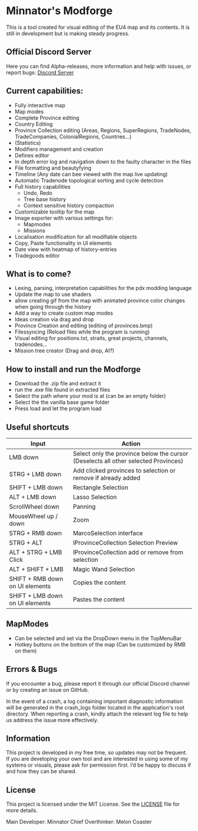 # Minnator's Modforge

This is a tool created for visual editing of the EU4 map and its contents.
It is still in development but is making steady progress.

## Official Discord Server
Here you can find Alpha-releases, more information and help with issues, or report bugs:
[Discord Server](https://discord.gg/22AhD5qkme)

## Current capabilities:
- Fully interactive map
- Map modes
- Complete Province editing
- Country Editing
- Province Collection editing (Areas, Regions, SuperRegions, TradeNodes, TradeCompanies, ColonialRegions, Countries...)
- (Statistics)
- Modifiers management and creation
- Defines editor
- In depth error log and navigation down to the faulty character in the files
- File formatting and beautyfying
- Timeline (Any date can bee viewed with the map live updating)
- Automatic Tradenode topological sorting and cycle detection
- Full history capabilities
   - Undo, Redo
   - Tree base history 
   - Context sensitive history compaction
- Customizable tooltip for the map
- Image exporter with various settings for:
   - Mapmodes
   - Missions
- Localisation modification for all modifiable objects
- Copy, Paste functionality in UI elements
- Date view with heatmap of history-entries
- Tradegoods editor

## What is to come?
- Lexing, parsing, interpretation capabilities for the pdx modding language
- Update the map to use shaders
- allow creating gif from the map with animated province color changes when going through the history
- Add a way to create custom map modes
- Ideas creation via drag and drop
- Province Creation and editing (editing of provinces.bmp)
- Filessyncing (Reload files while the program is running)
- Visual editing for positions.txt, straits, great projects, channels, tradenodes...
- Mission tree creator (Drag and drop, AI?)

## How to install and run the Modforge
- Download the .zip file and extract it
- run the .exe file found in extracted files
- Select the path where your mod is at (can be an empty folder)
- Select the the vanilla base game folder
- Press load and let the program load

## Useful shortcuts
| Input                             | Action                                      |
|-----------------------------------|---------------------------------------------|
| LMB down                          | Select only the province below the cursor (Deselects all other selected Provinces) |
| STRG + LMB down                   | Add clicked provinces to selection or remove if already added |
| SHIFT + LMB down                  | Rectangle Selection                         |
| ALT + LMB down                    | Lasso Selection                             |
| ScrollWheel down                  | Panning                                     |
| MouseWheel up / down              | Zoom                                        |
| STRG + RMB down                   | MarcoSelection interface                    |
| STRG + ALT                        | IProvinceCollection Selection Preview       |
| ALT + STRG + LMB Click            | IProvinceCollection add or remove from selection |
| ALT + SHIFT + LMB                 | Magic Wand Selection                        |
| SHIFT + RMB down on UI elements   | Copies the content                          |
| SHIFT + LMB down on UI elements   | Pastes the content                          |


## MapModes
- Can be selected and set via the DropDown menu in the TopMenuBar
- Hotkey buttons on the bottom of the map (Can be customized by RMB on them)

## Errors & Bugs
If you encounter a bug, please report it through our official Discord channel or by creating an issue on GitHub.

In the event of a crash, a log containing important diagnostic information will be generated in the crash_logs folder located in the application's root directory. When reporting a crash, kindly attach the relevant log file to help us address the issue more effectively.

## Information
This project is developed in my free time, so updates may not be frequent. If you are developing your own tool and are interested in using some of my systems or visuals, please ask for permission first. I’d be happy to discuss if and how they can be shared.

## License
This project is licensed under the MIT License. See the [LICENSE](LICENSE) file for more details.

Main Developer: Minnator
Chief Overthinker: Melon Coaster
